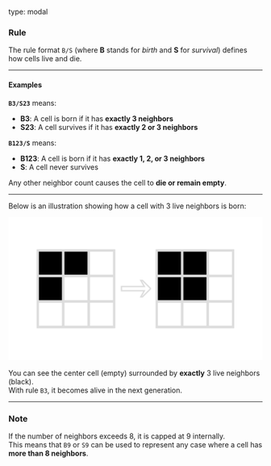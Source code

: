 type: modal
### Rule

The rule format `B/S` (where **B** stands for *birth* and **S** for *survival*) defines how cells live and die.

---

#### Examples

**`B3/S23`** means:
- **B3**: A cell is born if it has **exactly 3 neighbors**
- **S23**: A cell survives if it has **exactly 2 or 3 neighbors**

**`B123/S`** means:
- **B123**: A cell is born if it has **exactly 1, 2, or 3 neighbors**
- **S**: A cell never survives

Any other neighbor count causes the cell to **die or remain empty**.

---

Below is an illustration showing how a cell with 3 live neighbors is born:

![Birth Example](help/img/rule_00.png)

You can see the center cell (empty) surrounded by **exactly** 3 live neighbors (black).  
With rule `B3`, it becomes alive in the next generation.

---

### Note

If the number of neighbors exceeds 8, it is capped at 9 internally.  
This means that `B9` or `S9` can be used to represent any case where a cell has **more than 8 neighbors**.
